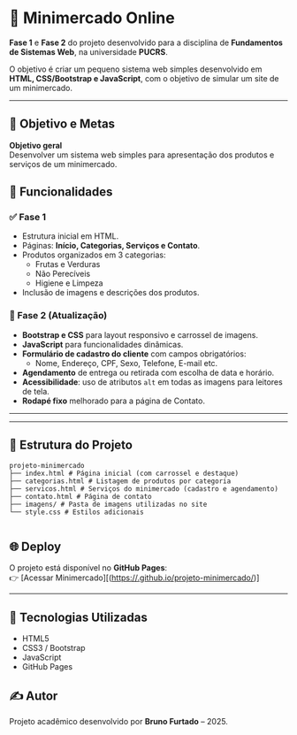 # 🛒 Minimercado Online

**Fase 1** e **Fase 2** do projeto desenvolvido para a disciplina de **Fundamentos de Sistemas Web**, na universidade **PUCRS**.  

O objetivo é criar um pequeno sistema web simples desenvolvido em **HTML, CSS/Bootstrap e JavaScript**, com o objetivo de simular um site de um minimercado.


---

## 🎯 Objetivo e Metas

**Objetivo geral**  
Desenvolver um sistema web simples para apresentação dos produtos e serviços de um minimercado.

## 🚀 Funcionalidades

### ✅ Fase 1
- Estrutura inicial em HTML.
- Páginas: **Início, Categorias, Serviços e Contato**.
- Produtos organizados em 3 categorias:
  - Frutas e Verduras
  - Não Perecíveis
  - Higiene e Limpeza
- Inclusão de imagens e descrições dos produtos.

### 🎨 Fase 2 (Atualização)
- **Bootstrap e CSS** para layout responsivo e carrossel de imagens.
- **JavaScript** para funcionalidades dinâmicas.
- **Formulário de cadastro do cliente** com campos obrigatórios:
  - Nome, Endereço, CPF, Sexo, Telefone, E-mail etc.
- **Agendamento** de entrega ou retirada com escolha de data e horário.
- **Acessibilidade**: uso de atributos `alt` em todas as imagens para leitores de tela.
- **Rodapé fixo** melhorado para a página de Contato.

---
  
---

## 📂 Estrutura do Projeto
```
projeto-minimercado
├── index.html # Página inicial (com carrossel e destaque)
├── categorias.html # Listagem de produtos por categoria
├── servicos.html # Serviços do minimercado (cadastro e agendamento)
├── contato.html # Página de contato
├── imagens/ # Pasta de imagens utilizadas no site
└── style.css # Estilos adicionais


```
## 🌐 Deploy

O projeto está disponível no **GitHub Pages**:  
👉 [Acessar Minimercado][([https://.github.io/projeto-minimercado/](https://ybrunofurtado.github.io/projeto-minimercado/contato.html))]

---

## 📌 Tecnologias Utilizadas
- HTML5
- CSS3 / Bootstrap
- JavaScript
- GitHub Pages
  
## ✍️ Autor

Projeto acadêmico desenvolvido por **Bruno Furtado** – 2025.



